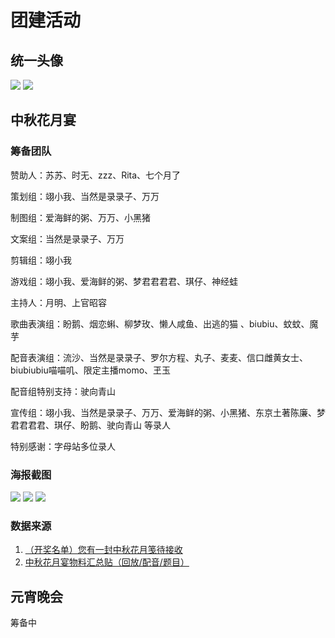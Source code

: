 # 团建活动


## 统一头像

![](/image/lu/tuan-1.webp)
![](/image/lu/tuan-2.webp)

## 中秋花月宴


### 筹备团队

赞助人：苏苏、时无、zzz、Rita、七个月了

策划组：翊小我、当然是录录子、万万

制图组：爱海鲜的粥、万万、小黑猪

文案组：当然是录录子、万万

剪辑组：翊小我 

游戏组：翊小我、爱海鲜的粥、梦君君君君、琪仔、神经蛙

主持人：月明、上官昭容

歌曲表演组：盼鹅、烟恋蝌、柳梦玫、懒人咸鱼、出逃的猫 、biubiu、蚊蚊、魔芋

配音表演组：流沙、当然是录录子、罗尔方程、丸子、麦麦、信口雌黄女士、biubiubiu喵喵叽、限定主播momo、玊玉

配音组特别支持：驶向青山

宣传组：翊小我、当然是录录子、万万、爱海鲜的粥、小黑猪、东京土著陈廉、梦君君君君、琪仔、盼鹅、驶向青山 等录人

特别感谢：字母站多位录人


### 海报截图

![](/image/lu/zq-1.webp)
![](/image/lu/zq-2.webp)
![](/image/lu/zq-3.webp)


### 数据来源

1. [（开奖名单）您有一封中秋花月笺待接收 ](https://www.douban.com/group/topic/274662825/?_i=4589105Rn8heGv)
2. [中秋花月宴物料汇总贴（回放/配音/题目）](https://www.douban.com/group/topic/274744209/?type=rec#sep&_i=4592909Rn8heGv)

## 元宵晚会

筹备中
